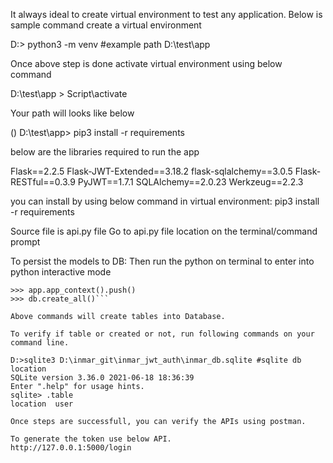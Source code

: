 It always ideal to create virtual environment to test any application.
Below is sample command create a virtual environment

D:> python3 -m venv <location of the virtual environment>  #example path D:\test\app

Once above step is done activate virtual environment using below command

D:\test\app > Script\activate

Your path will looks like below

(<virtual env name>) D:\test\app> pip3 install -r requirements

below are the libraries required to run the app

Flask==2.2.5
Flask-JWT-Extended==3.18.2
flask-sqlalchemy==3.0.5
Flask-RESTful==0.3.9
PyJWT==1.7.1
SQLAlchemy==2.0.23
Werkzeug==2.2.3

you can install by using below command in virtual environment:
pip3 install -r requirements

Source file is api.py file
Go to api.py file location on the terminal/command prompt

To persist the models to DB:
Then run the python on terminal to enter into python interactive mode

```>>> from api import app, db
>>> app.app_context().push()
>>> db.create_all()```

Above commands will create tables into Database.

To verify if table or created or not, run following commands on your command line.

D:>sqlite3 D:\inmar_git\inmar_jwt_auth\inmar_db.sqlite #sqlite db location
SQLite version 3.36.0 2021-06-18 18:36:39
Enter ".help" for usage hints.
sqlite> .table
location  user

Once steps are successfull, you can verify the APIs using postman.

To generate the token use below API.
http://127.0.0.1:5000/login






 
